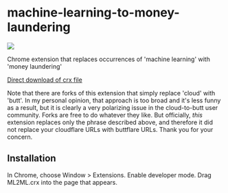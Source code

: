 machine-learning-to-money-laundering
=============

![](logo.png)

Chrome extension that replaces occurrences of 'machine learning' with 'money laundering'

[Direct download of crx file](https://github.com/stong/ml-to-ml/blob/master/ML2ML.crx?raw=true)

Note that there are forks of this extension that simply replace 'cloud' with 'butt'.
In my personal opinion, that approach is too broad and it's less funny as a result, but it is clearly a very
polarizing issue in the cloud-to-butt user community.  Forks are free to do whatever they like.  But officially, _this_ extension replaces only the phrase described above, and therefore it did not replace your cloudflare URLs with buttflare URLs. Thank you for your concern.

Installation
------------

In Chrome, choose Window > Extensions. Enable developer mode. Drag ML2ML.crx into the page that appears.
